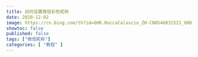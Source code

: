 ```yaml
---
title: 如何设置微信彩色昵称
date: 2020-12-02
image: https://cn.bing.com/th?id=OHR.RoccaCalascio_ZH-CN8546031521_UHD.jpg
showtoc: false 
published: false
tags: ["微信昵称"]
categories: [ "教程" ]
---
```


<!--more-->



